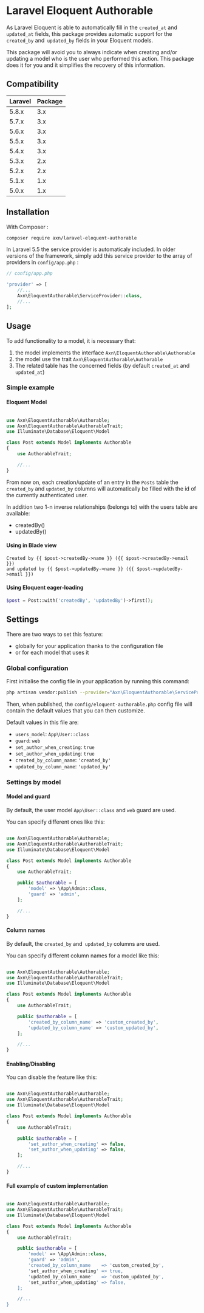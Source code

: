 Laravel Eloquent Authorable
===========================

As Laravel Eloquent is able to automatically fill in the `created_at` and` updated_at` fields,
this package provides automatic support for the `created_by` and` updated_by` fields in your Eloquent models.

This package will avoid you to always indicate when creating and/or updating a model who is the user who performed this action.
This package does it for you and it simplifies the recovery of this information.


Compatibility
-------------

| Laravel  | Package |
| -------- | ------- |
| 5.8.x    | 3.x     |
| 5.7.x    | 3.x     |
| 5.6.x    | 3.x     |
| 5.5.x    | 3.x     |
| 5.4.x    | 3.x     |
| 5.3.x    | 2.x     |
| 5.2.x    | 2.x     |
| 5.1.x    | 1.x     |
| 5.0.x    | 1.x     |


Installation
------------

With Composer :

```sh
composer require axn/laravel-eloquent-authorable
```

In Laravel 5.5 the service provider is automaticaly included.
In older versions of the framework, simply add this service provider to the array
of providers in `config/app.php` :

```php
// config/app.php

'provider' => [
    //...
    Axn\EloquentAuthorable\ServiceProvider::class,
    //...
];
```

Usage
-----

To add functionality to a model, it is necessary that:

1. the model implements the interface `Axn\EloquentAuthorable\Authorable`
2. the model use the trait `Axn\EloquentAuthorable\Authorable`
3. The related table has the concerned fields (by default `created_at` and `updated_at`)


### Simple example

#### Eloquent Model

```php

use Axn\EloquentAuthorable\Authorable;
use Axn\EloquentAuthorable\AuthorableTrait;
use Illuminate\Database\Eloquent\Model

class Post extends Model implements Authorable
{
    use AuthorableTrait;

    //...
}
```

From now on, each creation/update of an entry in the `Posts` table
the `created_by` and `updated_by` columns will automatically be filled
with the id of the currently authenticated user.

In addition two 1-n inverse relationships (belongs to) with the users table are available:

- createdBy()
- updatedBy()

####  Using in Blade view

```blade
Created by {{ $post->createdBy->name }} ({{ $post->createdBy->email }})
and updated by {{ $post->updatedBy->name }} ({{ $post->updatedBy->email }})
```

####  Using Eloquent eager-loading

```php
$post = Post::with('createdBy', 'updatedBy')->first();
```

Settings
--------

There are two ways to set this feature:

- globally for your application thanks to the configuration file
- or for each model that uses it

### Global configuration

First initialise the config file in your application by running this command:

```sh
php artisan vendor:publish --provider="Axn\EloquentAuthorable\ServiceProvider" --tag="config"
```

Then, when published, the `config/eloquent-authorable.php` config file will contain the default values that you can then customize.

Default values in this file are:

- `users_model`: `App\User::class`
- `guard`: `web`
- `set_author_when_creating`: `true`
- `set_author_when_updating`: `true`
- `created_by_column_name`: `'created_by'`
- `updated_by_column_name`: `'updated_by'`


### Settings by model

#### Model and guard

By default, the user model `App\User::class` and `web` guard are used.

You can specify different ones like this:

```php

use Axn\EloquentAuthorable\Authorable;
use Axn\EloquentAuthorable\AuthorableTrait;
use Illuminate\Database\Eloquent\Model

class Post extends Model implements Authorable
{
    use AuthorableTrait;

    public $authorable = [
        'model' => \App\Admin::class,
        'guard' => 'admin',
    ];

    //...
}
```

#### Column names

By default, the `created_by` and` updated_by` columns are used.

You can specify different column names for a model like this:

```php

use Axn\EloquentAuthorable\Authorable;
use Axn\EloquentAuthorable\AuthorableTrait;
use Illuminate\Database\Eloquent\Model

class Post extends Model implements Authorable
{
    use AuthorableTrait;

    public $authorable = [
        'created_by_column_name' => 'custom_created_by',
        'updated_by_column_name' => 'custom_updated_by',
    ];

    //...
}
```

#### Enabling/Disabling

You can disable the feature like this:

```php

use Axn\EloquentAuthorable\Authorable;
use Axn\EloquentAuthorable\AuthorableTrait;
use Illuminate\Database\Eloquent\Model

class Post extends Model implements Authorable
{
    use AuthorableTrait;

    public $authorable = [
        'set_author_when_creating' => false,
        'set_author_when_updating' => false,
    ];

    //...
}
```


#### Full example of custom implementation

```php

use Axn\EloquentAuthorable\Authorable;
use Axn\EloquentAuthorable\AuthorableTrait;
use Illuminate\Database\Eloquent\Model

class Post extends Model implements Authorable
{
    use AuthorableTrait;

    public $authorable = [
        'model' => \App\Admin::class,
        'guard' => 'admin',
        'created_by_column_name    => 'custom_created_by',
        'set_author_when_creating' => true,
        'updated_by_column_name'   => 'custom_updated_by',
        'set_author_when_updating' => false,
    ];

    //...
}
```


